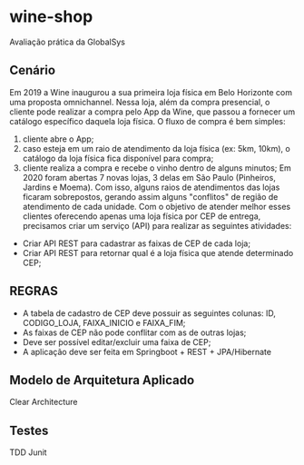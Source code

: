 # wine-shop
Avaliação prática da GlobalSys
  
## Cenário
 
Em 2019 a Wine inaugurou a sua primeira loja física em Belo Horizonte com uma proposta
omnichannel. Nessa loja, além da compra presencial, o cliente pode realizar a compra pelo
App da Wine, que passou a fornecer um catálogo específico daquela loja física.
O fluxo de compra é bem simples:
1. cliente abre o App;
2. caso esteja em um raio de atendimento da loja física (ex: 5km, 10km), o catálogo
da loja física fica disponível para compra;
3. cliente realiza a compra e recebe o vinho dentro de alguns minutos;
Em 2020 foram abertas 7 novas lojas, 3 delas em São Paulo (Pinheiros, Jardins e Moema).
Com isso, alguns raios de atendimentos das lojas ficaram sobrepostos, gerando assim
alguns "conflitos" de região de atendimento de cada unidade.
Com o objetivo de atender melhor esses clientes oferecendo apenas uma loja física por
CEP de entrega, precisamos criar um serviço (API) para realizar as seguintes atividades:

- Criar API REST para cadastrar as faixas de CEP de cada loja;
- Criar API REST para retornar qual é a loja física que atende determinado CEP;

## REGRAS

- A tabela de cadastro de CEP deve possuir as seguintes colunas: ID, CODIGO_LOJA, FAIXA_INICIO e FAIXA_FIM;
- As faixas de CEP não pode conflitar com as de outras lojas;
- Deve ser possível editar/excluir uma faixa de CEP;
- A aplicação deve ser feita em Springboot + REST + JPA/Hibernate


## Modelo de Arquitetura Aplicado

Clear Architecture



## Testes

TDD Junit
